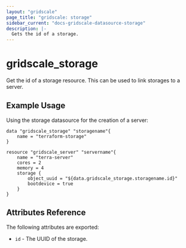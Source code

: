 ```yaml
---
layout: "gridscale"
page_title: "gridscale: storage"
sidebar_current: "docs-gridscale-datasource-storage"
description: |-
  Gets the id of a storage.
---
```


# gridscale_storage

Get the id of a storage resource. This can be used to link storages to a server.

## Example Usage

Using the storage datasource for the creation of a server:

```hcl
data "gridscale_storage" "storagename"{
	name = "terraform-storage"
}

resource "gridscale_server" "servername"{
	name = "terra-server"
	cores = 2
	memory = 4
	storage {
		object_uuid = "${data.gridscale_storage.storagename.id}"
		bootdevice = true
	}
}
```

## Attributes Reference

The following attributes are exported:

* `id` - The UUID of the storage.
